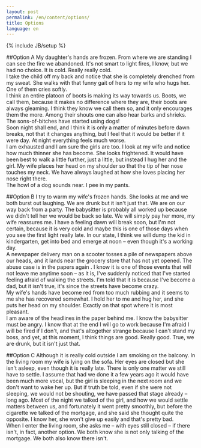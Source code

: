 ```yaml
---
layout: post
permalink: /en/content/options/
title: Options
language: en
---
```

{% include JB/setup %}

##Option A
My daughter's hands are frozen. From where we are standing I can see the fire we
abandoned. It's not smart to light fires, I know, but we had no choice. It is
cold. Really really cold.<br/>
I take the child off my back and notice that she is completely drenched from my
sweat. She walks with that funny gait of hers to my wife who hugs her. One of
them cries softly.<br/>
I think an entire platoon of boots is making its way towards us. Boots, we call
them, because it makes no difference where they are, their boots are always
gleaming. I think they know we call them so, and it only encourages them the
more. Among their shouts one can also hear barks and shrieks. The
sons-of-bitches have started using dogs!<br/>
Soon night shall end, and I think it is only a matter of minutes before dawn
breaks, not that it changes anything, but I feel that it would be better if it
were day. At night everything feels much worse.<br/>
I am exhausted and I am sure the girls are too. I look at my wife and notice how
much thinner she has become. She looks frightened. It would have been best to
walk a little further, just a little, but instead I hug her and the girl. My
wife places her head on my shoulder so that the tip of her nose touches my neck.
We have always laughed at how she loves placing her nose right there.<br/>
The howl of a dog sounds near. I pee in my pants.

##Option B
I try to warm my wife's frozen hands. She looks at me and we both burst out
laughing. We are drunk but it isn't just that. We are on our way back from a
party. The babysitter is probably all worked up because we didn't tell her we
would be back so late. We will simply pay her more, my wife reassures me. I have
a feeling dawn will break soon, but I'm not certain, because it is very cold and
maybe this is one of those days when you see the first light really late. In our
state, I think we will dump the kid in kindergarten, get into bed and emerge at
noon – even though it's a working day.<br/>
A newspaper delivery man on a scooter tosses a pile of newspapers above our
heads, and it lands near the grocery store that has not yet opened. The abuse
case is in the papers again . I know it is one of those events that will not
leave me anytime soon – as it is, I've suddenly noticed that I've started
feeling afraid of walking the streets. I'm told that it is because I've become a
dad, but it isn't true, it's since the streets have become crazy.<br/>
My wife's hands have become red from too much rubbing and it seems to me she has
recovered somewhat. I hold her to me and hug her, and she puts her head on my
shoulder. Exactly on that spot where it is most pleasant.<br/>
I am aware of the headlines in the paper behind me. I know the babysitter must
be angry. I know that at the end I will go to work because I'm afraid I will be
fired if I don't, and that's altogether strange because I can't stand my boss,
and yet, at this moment, I think things are good. Really good. True, we are drunk,
but it isn't just that.

##Option C
Although it is really cold outside I am smoking on the balcony. In the living
room my wife is lying on the sofa. Her eyes are closed but she isn't asleep,
even though it is really late. There is only one matter we still have to settle.
I assume that had we done it a few years ago it would have been much more vocal,
but the girl is sleeping in the next room and we don't want to wake her up. But
if truth be told, even if she were not sleeping, we would not be shouting, we
have passed that stage already – long ago. Most of the night we talked of the
girl, and how we would settle matters between us, and fortunately it went pretty
smoothly, but before the cigarette we talked of the mortgage, and she said she
thought quite the opposite. I know her, she won't give up easily and that's
pretty bad.<br/>
When I enter the living room, she asks me – with eyes still closed – if there
isn't, in fact, another option. We both know she is not only talking of the
mortgage. We both also know there isn't.

